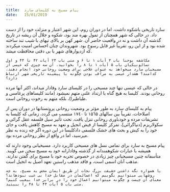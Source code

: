 ```yaml
---
title:  پیام مسیح به کلیسای سارد
date:   15/01/2019
---
```


سارد تاریخی باشکوه داشت. اما در دوران روم، این شهر اعتبار و منزلت خود را از دست داد. در حالی که شهر همچنان از تمول بهره مند بود، شکوه و جلال آن ریشه در تاریخ گذشته آن داشت و نه در واقعیت حاضر آن. شهر کهن بر بالای تپهای با شیب تند ساخته شده بود و از این رو، تقریباً غیر قابل رسوخ بود. شهروندان چنان احساس امنیت میکردند که ازدیوارهای شهر با بی دقتی محافظت میشد.

`مکاشفه یوحنا باب ۳ آیات ۱ تا ۶ و متی باب ۲۴ آیات ۴۲ تا ۴۴ و اول تسالونیکیان باب ۵ آیات ۱ تا ۸ را بخوانید. آن سه چیزی که عیسی از مسیحیان سارد میخواهد به عنوان علاجی برای وضعیت روحانی خود انجام دهند، کدامند؟ هشدار عیسی به مراقب بودن چگونه با پیشینه تاریخی شهر ارتباط دارد؟`

در حالی که عیسی تنها چند مسیحی را در کلیسای سارد وفادار میداند، اکثر آنها مرده روحانی بودند. کلیسا به هیچ گناه یا ارتداد علنی متهم نمیشود (مانند کلیساهای پرغامس و طیاطیرا)، بلکه متهم به رخوت روحانی است.

پیام به کلیسای سارد به طور مؤثر بر وضعیت روحانی پروتستانها در دوران پس از اصلاحات، تقریباً بین سالهای ١۵٦۵ تا ١٧٤۰ منتسب می گردد،  زمانی که کلیسا به تشریفات مرده و خودباوری روحانی تنزل یافت. تحت تأثیر سیل فلسفه عقل گرائی و سکولاریزم [دنیاگرائی]، تمرکز کلیسا از فیض انجیل و تعهد به مسیح کاهش یافت و جای خود را به کیش و بحث های خشک فلسفی دادکلیسا در این دوره اگر چه زنده به نظر میرسید، اما در واقع از نظر روحانی مرده بود.

پیام مسیح به سارد برای تمامی نسل های مسیحی کاربرد دارد. مسیحیانی وجود دارند که همیشه با عبارات شکوهمندانه از گذشته وفادارانه خود به مسیح سخن می گویند. متأسفانه چنین مسیحیانی چیز زیادی در خصوص تجربه خود با مسیح برای گفتن ندارند. مذهب آنان اسمی است، و فاقد مذهب راستینِ تعهد اصیل به انجیل است.

`با همواره نگه داشتن حقیقت بزرگ نجات از طریق ایمان محض به مسیح، به چه روشهایی میتوانیم بگوییم که اعمالمان در مقابل خدا بی عیب نبودهاند؟ معنای آن چیست و چگونه میتوانیم اعمال خود را در برابر خدا بیعیب کنیم؟ متی باب ۵ آیات ۴۴ تا ۴۸ را ببینید.`